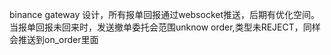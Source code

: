 binance gateway 设计，所有报单回报通过websocket推送，后期有优化空间。
当报单回报未回来时，发送撤单委托会范围unknow order,类型未REJECT，同样会推送到on_order里面